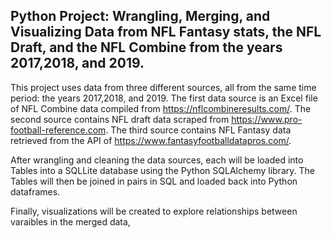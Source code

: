 ## Python Project: Wrangling, Merging, and Visualizing Data from NFL Fantasy stats, the NFL Draft, and the NFL Combine from the years 2017,2018, and 2019.
This project uses data from three different sources, all from the same time period: the years 2017,2018, and 2019. The first data source is an Excel file of NFL Combine data compiled from https://nflcombineresults.com/. The second source contains NFL draft data scraped from https://www.pro-football-reference.com. The third source contains NFL Fantasy data retrieved from the API of https://www.fantasyfootballdatapros.com/.

After wrangling and cleaning the data sources, each will be loaded into Tables into a SQLLite database using the Python SQLAlchemy library. The Tables will then be joined in pairs in SQL and loaded back into Python dataframes.

Finally, visualizations will be created to explore relationships between varaibles in the merged data,
